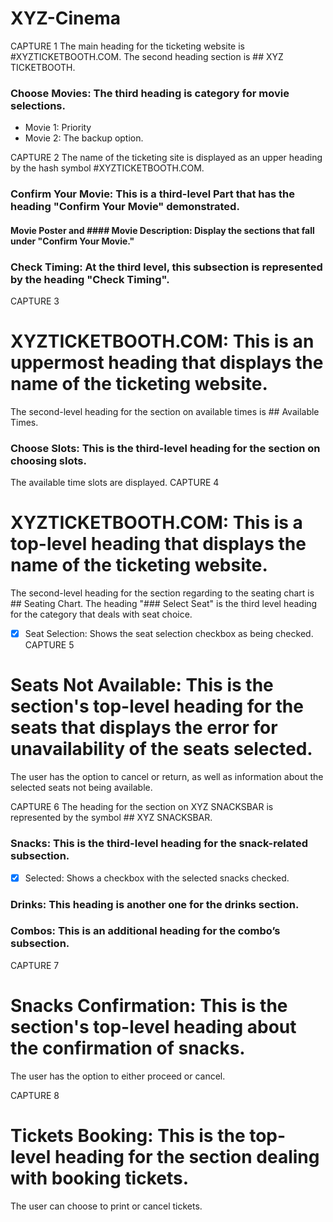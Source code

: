 # XYZ-Cinema
CAPTURE 1
The main heading for the ticketing website is #XYZTICKETBOOTH.COM.
The second heading section is ## XYZ TICKETBOOTH.
### Choose Movies: The third heading is category for movie selections.
- Movie 1: Priority
- Movie 2: The backup option.

CAPTURE 2
The name of the ticketing site is displayed as an upper heading by the hash symbol #XYZTICKETBOOTH.COM.
### Confirm Your Movie: This is a third-level Part that has the heading "Confirm Your Movie" demonstrated.
#### Movie Poster and #### Movie Description: Display the sections that fall under "Confirm Your Movie."
### Check Timing: At the third level, this subsection is represented by the heading "Check Timing".

CAPTURE 3
# XYZTICKETBOOTH.COM: This is an uppermost heading that displays the name of the ticketing website.
The second-level heading for the section on available times is ## Available Times.
### Choose Slots: This is the third-level heading for the section on choosing slots.
The available time slots are displayed.
CAPTURE 4
# XYZTICKETBOOTH.COM: This is a top-level heading that displays the name of the ticketing website.
The second-level heading for the section regarding to the seating chart is ## Seating Chart.
The heading "### Select Seat" is the third level heading for the category that deals with seat choice.
+ [X] Seat Selection: Shows the seat selection checkbox as being checked.
CAPTURE 5
# Seats Not Available: This is the section's top-level heading for the seats that displays the error for unavailability of the seats selected.
The user has the option to cancel or return, as well as information about the selected seats not being available.

CAPTURE 6
The heading for the section on XYZ SNACKSBAR is represented by the symbol ## XYZ SNACKSBAR.
### Snacks: This is the third-level heading for the snack-related subsection.
+ [X] Selected: Shows a checkbox with the selected snacks checked.
### Drinks: This heading is another one for the drinks section.
### Combos: This is an additional heading for the combo’s subsection.

CAPTURE 7
# Snacks Confirmation: This is the section's top-level heading about the confirmation of snacks.
The user has the option to either proceed or cancel.

CAPTURE 8
# Tickets Booking: This is the top-level heading for the section dealing with booking tickets.
The user can choose to print or cancel tickets.
